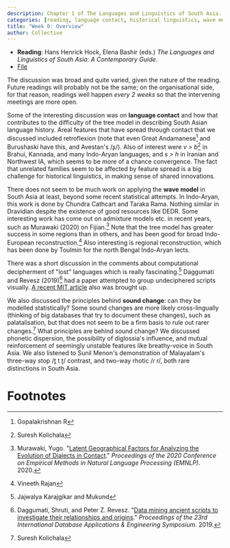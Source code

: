 ```yaml
---
description: Chapter 1 of The Languages and Linguistics of South Asia.
categories: [reading, language contact, historical linguistics, wave model]
title: "Week 0: Overview"
author: Collective
---
```


* **Reading**: Hans Henrick Hock, Elena Bashir (eds.) *The Languages and Linguistics of South Asia: A Contemporary Guide*.
* [File](https://drive.google.com/file/d/19maVuVP7XyIj21PALtmKi1ctEycO5cW2/view?usp=sharing) 

The discussion was broad and quite varied, given the nature of the reading. Future readings will probably not be the same; on the organisational side, for that reason, readings well happen *every 2 weeks* so that the intervening meetings are more open.

Some of the interesting discussion was on **language contact** and how that contributes to the difficulty of the tree model in describing South Asian language history. Areal features that have spread through contact that we discussed included retroflexion (note that even Great Andamanese[^1] and Burushaski have this, and Avestan's /ʂ/). Also of interest were *v > b*[^2] in Brahui, Kannada, and many Indo-Aryan languages, and *s > h* in Iranian and Northwest IA, which seems to be more of a chance convergence. The fact that unrelated families seem to be affected by feature spread is a big challenge for historical linguistics, in making sense of shared innovations.

There does not seem to be much work on applying the **wave model** in South Asia at least, beyond some recent statistical attempts. In Indo-Aryan, this work is done by Chundra Cathcart and Taraka Rama. Nothing similar in Dravidian despite the existence of good resources like DEDR. Some interesting work has come out on admixture models etc. in recent years, such as Murawaki (2020) on Fijian.[^murawaki] Note that the tree model has greater success in some regions than in others, and has been good for broad Indo-European reconstruction.[^4] Also interesting is regional reconstruction, which has been done by Toulmin for the north Bengal Indo-Aryan lects.

There was a short discussion in the comments about computational decipherment of "lost" languages which is really fascinating.[^5] Daggumati and Revesz (2019)[^daggumati] had a paper attempted to group undeciphered scripts visually. [A recent MIT article](https://news.mit.edu/2020/translating-lost-languages-using-machine-learning-1021) also was brought up.

We also discussed the principles behind **sound change**: can they be modelled statistically? Some sound changes are more likely cross-lingually (thinking of big databases that try to document these changes), such as palatalisation, but that does not seem to be a firm basis to rule out rarer changes.[^2] What principles are behind sound change? We discussed phonetic dispersion, the possibility of diglossia's influence, and mutual reinforcement of seemingly unstable features like breathy-voice in South Asia. We also listened to Sunil Menon's demonstration of Malayalam's three-way stop /t̪ t ʈ/ contrast, and two-way rhotic /ɾ r/, both rare distinctions in South Asia.

# Footnotes

[^1]: Gopalakrishnan R
[^2]: Suresh Kolichala
[^murawaki]: Murawaki, Yugo. "[Latent Geographical Factors for Analyzing the Evolution of Dialects in Contact](https://www.aclweb.org/anthology/2020.emnlp-main.69.pdf)." *Proceedings of the 2020 Conference on Empirical Methods in Natural Language Processing (EMNLP)*. 2020.
[^4]: Vineeth Rajan
[^5]: Jajwalya Karajgikar and Mukund
[^daggumati]: Daggumati, Shruti, and Peter Z. Revesz. "[Data mining ancient scripts to investigate their relationships and origins](http://cse.unl.edu/~revesz/papers/IDEAS19-a26.pdf)." *Proceedings of the 23rd International Database Applications & Engineering Symposium*. 2019.